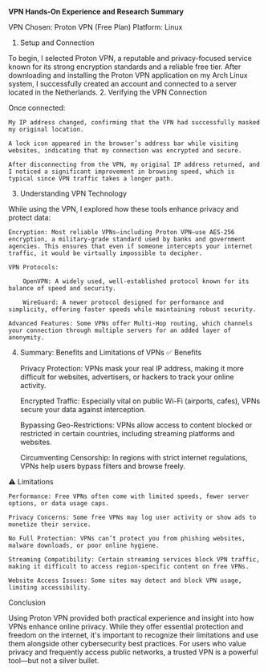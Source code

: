 **VPN Hands-On Experience and Research Summary**

VPN Chosen: Proton VPN (Free Plan)
Platform: Linux
1. Setup and Connection

To begin, I selected Proton VPN, a reputable and privacy-focused service known for its strong encryption standards and a reliable free tier. After downloading and installing the Proton VPN application on my Arch Linux system, I successfully created an account and connected to a server located in the Netherlands.
2. Verifying the VPN Connection

Once connected:

    My IP address changed, confirming that the VPN had successfully masked my original location.

    A lock icon appeared in the browser’s address bar while visiting websites, indicating that my connection was encrypted and secure.

    After disconnecting from the VPN, my original IP address returned, and I noticed a significant improvement in browsing speed, which is typical since VPN traffic takes a longer path.

3. Understanding VPN Technology

While using the VPN, I explored how these tools enhance privacy and protect data:

    Encryption: Most reliable VPNs—including Proton VPN—use AES-256 encryption, a military-grade standard used by banks and government agencies. This ensures that even if someone intercepts your internet traffic, it would be virtually impossible to decipher.

    VPN Protocols:

        OpenVPN: A widely used, well-established protocol known for its balance of speed and security.

        WireGuard: A newer protocol designed for performance and simplicity, offering faster speeds while maintaining robust security.

    Advanced Features: Some VPNs offer Multi-Hop routing, which channels your connection through multiple servers for an added layer of anonymity.

4. Summary: Benefits and Limitations of VPNs
✅ Benefits

    Privacy Protection: VPNs mask your real IP address, making it more difficult for websites, advertisers, or hackers to track your online activity.

    Encrypted Traffic: Especially vital on public Wi-Fi (airports, cafes), VPNs secure your data against interception.

    Bypassing Geo-Restrictions: VPNs allow access to content blocked or restricted in certain countries, including streaming platforms and websites.

    Circumventing Censorship: In regions with strict internet regulations, VPNs help users bypass filters and browse freely.

⚠️ Limitations

    Performance: Free VPNs often come with limited speeds, fewer server options, or data usage caps.

    Privacy Concerns: Some free VPNs may log user activity or show ads to monetize their service.

    No Full Protection: VPNs can’t protect you from phishing websites, malware downloads, or poor online hygiene.

    Streaming Compatibility: Certain streaming services block VPN traffic, making it difficult to access region-specific content on free VPNs.

    Website Access Issues: Some sites may detect and block VPN usage, limiting accessibility.

Conclusion

Using Proton VPN provided both practical experience and insight into how VPNs enhance online privacy. While they offer essential protection and freedom on the internet, it's important to recognize their limitations and use them alongside other cybersecurity best practices. For users who value privacy and frequently access public networks, a trusted VPN is a powerful tool—but not a silver bullet.
